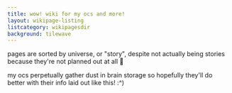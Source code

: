 ```yaml
---
title: wow! wiki for my ocs and more!
layout: wikipage-listing
listcategory: wikipagesdir
background: tilewave
---
```


pages are sorted by universe, or "story", despite not actually being stories because they're not planned out at all 🙏

my ocs perpetually gather dust in brain storage so hopefully they'll do better with their info laid out like this! :^)
